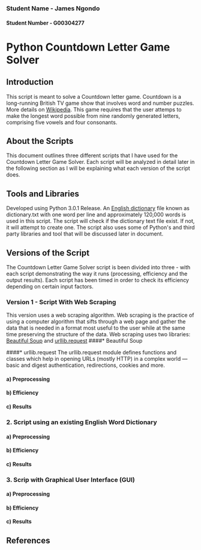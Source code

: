 ### Student Name - James Ngondo
#### Student Number - G00304277

# Python Countdown Letter Game Solver

## Introduction
This script is meant to solve a Countdown letter game. Countdown is a long-running British TV game show that involves word and number puzzles. More details on [Wikipedia](https://en.wikipedia.org/wiki/Countdown_(game_show)#Letters_round). This game requires that the user attemps to make the longest word possible from nine randomly generated letters, comprising five vowels and four consonants.

## About the Scripts
This document outlines three different scripts that I have used for the Countdown Letter Game Solver. Each script will be analyzed in detail later in the following section as I will be explaining what each version of the script does. 

## Tools and Libraries
Developed using Python 3.0.1 Release.
An [English dictionary](http://www-01.sil.org/linguistics/wordlists/english/wordlist/wordsEn.txt) file known as dictionary.txt with one word per line and approximately 120,000 words is used in this script. The script will check if the dictionary text file exist. If not, it will attempt to create one. The script also uses some of Python's and third party libraries and tool that will be discussed later in document.

## Versions of the Script
The Countdown Letter Game Solver script is been divided into three - with each script demonstrating the way it runs (processing, efficiency and the output results). Each script has been timed in order to check its efficiency depending on certain input factors. 

### Version 1 - Script With Web Scraping
This version uses a web scraping algorithm. 
Web scraping is the practice of using a computer algorithm that sifts through a web page and gather the data that is needed in a format most useful to the user while at the same time preserving the structure of the data.
Web scraping uses two libraries: [Beautiful Soup](http://www.crummy.com/software/BeautifulSoup/bs4/doc/) and [urllib.request](https://docs.python.org/3/library/urllib.request.html#module-urllib.request)
####* Beautiful Soup

####* urllib.request
The urllib.request module defines functions and classes which help in opening URLs (mostly HTTP) in a complex world — basic and digest authentication, redirections, cookies and more.

#### a) Preprocessing
#### b) Efficiency
#### c) Results

### 2. Script using an existing English Word Dictionary
#### a) Preprocessing
#### b) Efficiency
#### c) Results

### 3. Scrip with Graphical User Interface (GUI)
#### a) Preprocessing
#### b) Efficiency
#### c) Results

## References

